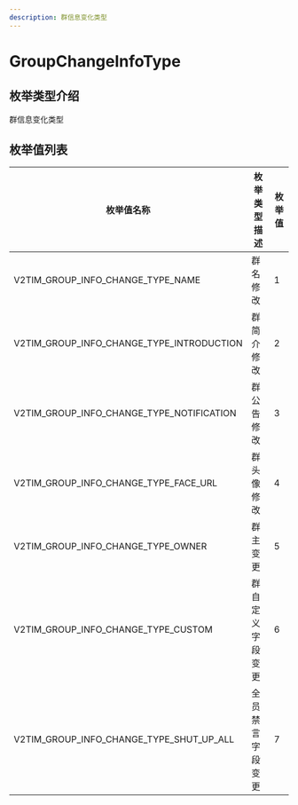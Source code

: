 ```yaml
---
description: 群信息变化类型
---
```


# GroupChangeInfoType

## 枚举类型介绍

群信息变化类型

## 枚举值列表

| 枚举值名称                                           | 枚举类型描述   | 枚举值 |
| ----------------------------------------------- | -------- | --- |
| V2TIM\_GROUP\_INFO\_CHANGE\_TYPE\_NAME          | 群名修改     | 1   |
| V2TIM\_GROUP\_INFO\_CHANGE\_TYPE\_INTRODUCTION  | 群简介修改    | 2   |
| V2TIM\_GROUP\_INFO\_CHANGE\_TYPE\_NOTIFICATION  | 群公告修改    | 3   |
| V2TIM\_GROUP\_INFO\_CHANGE\_TYPE\_FACE\_URL     | 群头像修改    | 4   |
| V2TIM\_GROUP\_INFO\_CHANGE\_TYPE\_OWNER         | 群主变更     | 5   |
| V2TIM\_GROUP\_INFO\_CHANGE\_TYPE\_CUSTOM        | 群自定义字段变更 | 6   |
| V2TIM\_GROUP\_INFO\_CHANGE\_TYPE\_SHUT\_UP\_ALL | 全员禁言字段变更 | 7   |
